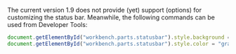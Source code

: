 
The current version 1.9 does not provide (yet) support (options) for customizing the status bar.
Meanwhile, the following commands can be used from Developer Tools:
```javascript
document.getElementById("workbench.parts.statusbar").style.background = "#333"
document.getElementById("workbench.parts.statusbar").style.color = "gray"
```
